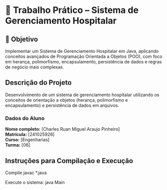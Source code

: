 # 🏥 Trabalho Prático – Sistema de Gerenciamento Hospitalar

## 🎯 Objetivo
Implementar um Sistema de Gerenciamento Hospitalar em Java, aplicando conceitos avançados de Programação Orientada a Objetos (POO), com foco em herança, polimorfismo, encapsulamento, persistência de dados e regras de negócio mais complexas.

## Descrição do Projeto
Desenvolvimento de um sistema de gerenciamento hospitalar utilizando os conceitos de orientação a objetos (herança, polimorfismo e encapsulamento) e persistência de dados em arquivos.

### Dados do Aluno
**Nome completo:** [Charles Ruan Miguel Araujo Pinheiro]  
**Matrícula:** [241025926]  
**Curso:** [Engenharias]  
**Turma:** [06]  

## Instruções para Compilação e Execução

Compile 
javac *.java

Execute o sistema:
java Main
